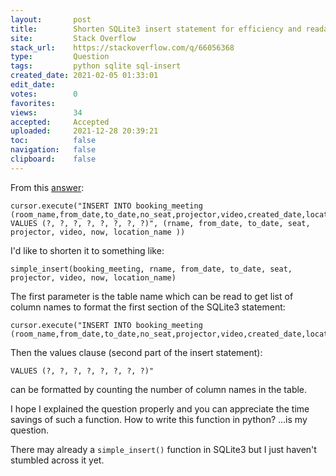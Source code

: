 ```yaml
---
layout:       post
title:        Shorten SQLite3 insert statement for efficiency and readability
site:         Stack Overflow
stack_url:    https://stackoverflow.com/q/66056368
type:         Question
tags:         python sqlite sql-insert
created_date: 2021-02-05 01:33:01
edit_date:    
votes:        0
favorites:    
views:        34
accepted:     Accepted
uploaded:     2021-12-28 20:39:21
toc:          false
navigation:   false
clipboard:    false
---
```


From this [answer][1]:

``` 
cursor.execute("INSERT INTO booking_meeting (room_name,from_date,to_date,no_seat,projector,video,created_date,location_name) VALUES (?, ?, ?, ?, ?, ?, ?, ?)", (rname, from_date, to_date, seat, projector, video, now, location_name ))

```

I'd like to shorten it to something like:

``` 
simple_insert(booking_meeting, rname, from_date, to_date, seat, projector, video, now, location_name)

```

The first parameter is the table name which can be read to get list of column names to format the first section of the SQLite3 statement:

``` 
cursor.execute("INSERT INTO booking_meeting (room_name,from_date,to_date,no_seat,projector,video,created_date,location_name)

```

Then the values clause (second part of the insert statement):

``` 
VALUES (?, ?, ?, ?, ?, ?, ?, ?)"

```

can be formatted by counting the number of column names in the table.

I hope I explained the question properly and you can appreciate the time savings of such a function. How to write this function in python? ...is my question.

There may already a `simple_insert()` function in SQLite3 but I just haven't stumbled across it yet.

  [1]: https://stackoverflow.com/a/45407876/6929343

